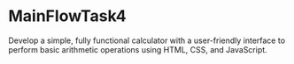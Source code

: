 # MainFlowTask4
Develop a simple, fully functional calculator with a user-friendly interface to perform basic  arithmetic operations using HTML, CSS, and JavaScript.
